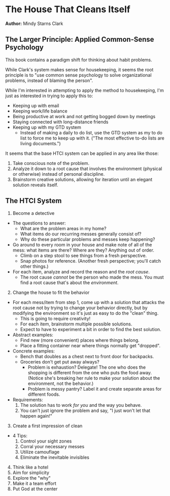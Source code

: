 # The House That Cleans Itself

**Author:** Mindy Starns Clark

## The Larger Principle: Applied Common-Sense Psychology

This book contains a paradigm shift for thinking about habit problems.

While Clark's system makes sense for housekeeping, it seems the root principle is to "use common sense psychology to solve organizational problems, instead of blaming the person".

While I'm interested in attempting to apply the method to housekeeping, I'm just as interested in trying to apply this to:

  - Keeping up with email
  - Keeping work/life balance
  - Being productive at work and not getting bogged down by meetings
  - Staying connected with long-distance friends
  - Keeping up with my GTD system
    - Instead of making a daily to do list, use the GTD system as my to do list to force me to keep up with it. ("The most effective to-do lists are living documents.")

It seems that the base HTCI system can be applied in any area like those:

1. Take conscious note of the problem.
2. Analyze it down to a root cause that involves the environment (physical or otherwise) instead of personal discipline.
3. Brainstorm creative solutions, allowing for iteration until an elegant solution reveals itself.

## The HTCI System

1. Become a detective
  - The questions to answer:
    - What are the problem areas in my home?
    - What items do our recurring messes generally consist of?
    - Why do these particular problems and messes keep happening?
  - Go around to every room in your house and make note of all of the mess: what items are there? Where are they? Anything out of order.
    - Climb on a step stool to see things from a fresh perspective.
    - Snap photos for reference. (Another fresh perspective; you'll catch other things.)
  - For each item, analyze and record the reason and the *root cause*.
    - The root cause *cannot* be the person who made the mess. You must find a root cause that's about the *environment*.
2. Change the house to fit the behavior
  - For each mess/item from step 1, come up with a solution that attacks the root cause not by trying to change your behavior directly, but by modifying the environment so it's just as easy to do the "clean" thing.
    - This is going to require creativity!
    - For each item, brainstorm multiple possible solutions.
    - Expect to have to experiment a bit in order to find the best solution.
  - Abstract examples:
    - Find new (more convenient) places where things belong.
    - Place a fitting container near where things normally get "dropped".
  - Concrete examples:
    - Bench that doubles as a chest next to front door for backpacks.
    - Groceries don't get put away always?
        - Problem is exhaustion? Delegate! The one who does the shopping is different from the one who puts the food away. (Notice she's breaking her rule to make your solution about the environment, not the behavior.)
        - Problem is messy pantry? Label it and create separate areas for different foods.
  - Requirements:
    1. The solution has to work *for you* and the way you behave.
    2. You can't just ignore the problem and say, "I just won't let that happen again!"
3. Create a first impression of clean
  - 4 Tips:
    1. Control your sight zones
    2. Corral your necessary messes
    3. Utilize camouflage
    4. Eliminate the inevitable invisibles
4. Think like a hotel
5. Aim for simplicity 
6. Explore the "why"
7. Make it a team effort
8. Put God at the center
